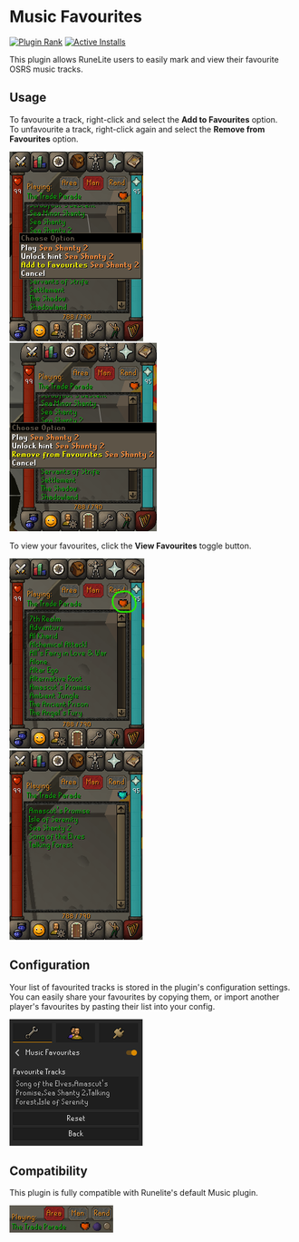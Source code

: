 # Music Favourites

[![Plugin Rank](https://img.shields.io/endpoint?url=https://api.runelite.net/pluginhub/shields/rank/plugin/music-favourites)](https://runelite.net/plugin-hub/show/music-favourites)
[![Active Installs](https://img.shields.io/endpoint?url=https://api.runelite.net/pluginhub/shields/installs/plugin/music-favourites)](https://runelite.net/plugin-hub/show/music-favourites)

This plugin allows RuneLite users to easily mark and view their favourite OSRS music tracks.

## Usage

To favourite a track, right-click and select the <b>Add to Favourites</b> option.<br>
To unfavourite a track, right-click again and select the <b>Remove from Favourites</b> option.

![](./images/add-to-faves.png)
&nbsp;&nbsp;&nbsp;&nbsp;&nbsp;&nbsp;&nbsp;&nbsp;&nbsp;&nbsp;
![](./images/remove-fave.png)

To view your favourites, click the <b>View Favourites</b> toggle button.

![](./images/toggle-faves.png)
&nbsp;&nbsp;&nbsp;&nbsp;&nbsp;&nbsp;&nbsp;&nbsp;&nbsp;&nbsp;
![](./images/faves-view.png)

## Configuration

Your list of favourited tracks is stored in the plugin's configuration settings.
You can easily share your favourites by copying them, or import another player's favourites by pasting their list into your config.

![](./images/config.png)

## Compatibility

This plugin is fully compatible with Runelite's default Music plugin.

![](./images/music-compat.png)
